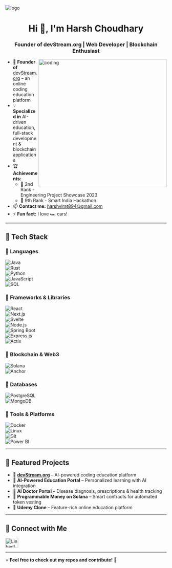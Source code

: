 ![logo](https://github.com/h-a-r-s-h-s-r-a-h/h-a-r-s-h-s-r-a-h/blob/main/hacker.jpg)

<h1 align="center">Hi 👋, I'm Harsh Choudhary</h1>
<h3 align="center">Founder of devStream.org | Web Developer | Blockchain Enthusiast</h3>

<img align="right" alt="coding" width="400" src="https://phoneky.co.uk/thumbs/screensavers/down/computer/hacker_uGThpFPb.gif">

- 🔭 **Founder of** [devStream.org](https://devstream.org) – an online coding education platform  
- 💡 **Specialized in** AI-driven education, full-stack development & blockchain applications  
- 🏆 **Achievements:**  
  - 🥈 2nd Rank - Engineering Project Showcase 2023  
  - 🏅 9th Rank - Smart India Hackathon  
- 📫 **Contact me:** harshvirat894@gmail.com  
- ⚡ **Fun fact:** I love 🏎️ cars!  

---

## 🚀 Tech Stack  
### 🔹 Languages  
![Java](https://img.shields.io/badge/Java-%23ED8B00.svg?style=flat&logo=openjdk&logoColor=white)  
![Rust](https://img.shields.io/badge/Rust-%23000000.svg?style=flat&logo=rust&logoColor=white)  
![Python](https://img.shields.io/badge/Python-3670A0?style=flat&logo=python&logoColor=ffdd54)  
![JavaScript](https://img.shields.io/badge/JavaScript-%23323330.svg?style=flat&logo=javascript&logoColor=%23F7DF1E)  
![SQL](https://img.shields.io/badge/SQL-%2300758F.svg?style=flat&logo=microsoft-sql-server&logoColor=white)  

### 🔹 Frameworks & Libraries  
![React](https://img.shields.io/badge/React-%2320232a.svg?style=flat&logo=react&logoColor=%2361DAFB)  
![Next.js](https://img.shields.io/badge/Next.js-000000?style=flat&logo=nextdotjs&logoColor=white)  
![Svelte](https://img.shields.io/badge/Svelte-%23ff3e00.svg?style=flat&logo=svelte&logoColor=white)  
![Node.js](https://img.shields.io/badge/Node.js-6DA55F?style=flat&logo=node.js&logoColor=white)  
![Spring Boot](https://img.shields.io/badge/Spring_Boot-%236DB33F.svg?style=flat&logo=spring-boot&logoColor=white)  
![Express.js](https://img.shields.io/badge/Express.js-404D59?style=flat)  
![Actix](https://img.shields.io/badge/Actix-%23FFFFFF.svg?style=flat&logo=rust&logoColor=black)  

### 🔹 Blockchain & Web3  
![Solana](https://img.shields.io/badge/Solana-%23000000.svg?style=flat&logo=solana&logoColor=white)  
![Anchor](https://img.shields.io/badge/Anchor-%23000000.svg?style=flat&logo=solana&logoColor=cyan)  

### 🔹 Databases  
![PostgreSQL](https://img.shields.io/badge/PostgreSQL-%23316192.svg?style=flat&logo=postgresql&logoColor=white)  
![MongoDB](https://img.shields.io/badge/MongoDB-%2347A248.svg?style=flat&logo=mongodb&logoColor=white)  

### 🔹 Tools & Platforms  
![Docker](https://img.shields.io/badge/Docker-%230db7ed.svg?style=flat&logo=docker&logoColor=white)  
![Linux](https://img.shields.io/badge/Linux-FCC624?style=flat&logo=linux&logoColor=black)  
![Git](https://img.shields.io/badge/Git-%23F05033.svg?style=flat&logo=git&logoColor=white)  
![Power BI](https://img.shields.io/badge/Power%20BI-F2C811?style=flat&logo=power%20bi&logoColor=black)  

---

## 📌 Featured Projects  
- 🔹 **[devStream.org](https://devstream.org)** – AI-powered coding education platform  
- 🔹 **AI-Powered Education Portal** – Personalized learning with AI integration  
- 🔹 **AI Doctor Portal** – Disease diagnosis, prescriptions & health tracking  
- 🔹 **Programmable Money on Solana** – Smart contracts for automated token vesting  
- 🔹 **Udemy Clone** – Feature-rich online education platform  

---

## 🔗 Connect with Me  
<p align="left">
<!-- <a href="https://twitter.com/ittzz_harsh" target="blank"><img align="center" src="https://raw.githubusercontent.com/rahuldkjain/github-profile-readme-generator/master/src/images/icons/Social/twitter.svg" alt="Twitter" height="30" width="40" /></a> -->
<a href="www.linkedin.com/in/harsh-55a0b325b" target="blank"><img align="center" src="https://raw.githubusercontent.com/rahuldkjain/github-profile-readme-generator/master/src/images/icons/Social/linked-in-alt.svg" alt="LinkedIn" height="30" width="40" /></a>
<!-- <a href="https://instagram.com/harsh_.choudhary._" target="blank"><img align="center" src="https://raw.githubusercontent.com/rahuldkjain/github-profile-readme-generator/master/src/images/icons/Social/instagram.svg" alt="Instagram" height="30" width="40" /></a> -->
</p>

---

⭐ **Feel free to check out my repos and contribute!** 🚀
